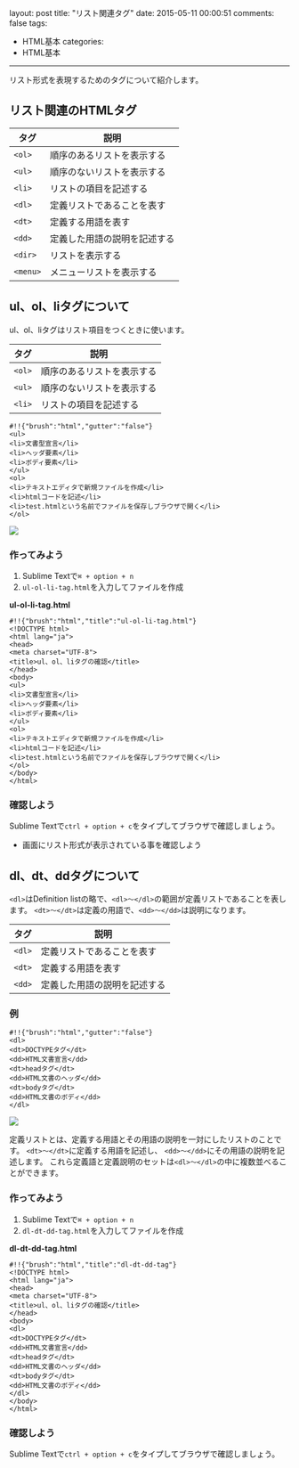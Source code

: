 layout: post
title: "リスト関連タグ"
date: 2015-05-11 00:00:51
comments: false
tags: 
- HTML基本
categories: 
- HTML基本
---
<!-- more -->

リスト形式を表現するためのタグについて紹介します。

## リスト関連のHTMLタグ

|タグ|説明|
|---|---|
|`<ol>`|順序のあるリストを表示する|
|`<ul>`|順序のないリストを表示する|
|`<li>`|リストの項目を記述する|
|`<dl>`|定義リストであることを表す|
|`<dt>`|定義する用語を表す|
|`<dd>`|定義した用語の説明を記述する|
|`<dir>`|リストを表示する|
|`<menu>`|メニューリストを表示する|

## ul、ol、liタグについて

ul、ol、liタグはリスト項目をつくときに使います。

|タグ|説明|
|---|---|
|`<ol>`|順序のあるリストを表示する|
|`<ul>`|順序のないリストを表示する|
|`<li>`|リストの項目を記述する|

    #!!{"brush":"html","gutter":"false"}
    <ul>
    <li>文書型宣言</li>
    <li>ヘッダ要素</li>
    <li>ボディ要素</li>
    </ul>
    <ol>
    <li>テキストエディタで新規ファイルを作成</li>
    <li>htmlコードを記述</li>
    <li>test.htmlという名前でファイルを保存しブラウザで開く</li>
    </ol>

![](https://lh6.googleusercontent.com/-ZrvltfJpnk4/U4hF4aik6pI/AAAAAAAAAzg/-ETpV0J4tjc/s400/%25E3%2582%25B9%25E3%2582%25AF%25E3%2583%25AA%25E3%2583%25BC%25E3%2583%25B3%25E3%2582%25B7%25E3%2583%25A7%25E3%2583%2583%25E3%2583%2588%25202014-05-30%252017.41.48.png)

### 作ってみよう

1. Sublime Textで`⌘ + option + n`
2. `ul-ol-li-tag.html`を入力してファイルを作成

**ul-ol-li-tag.html**

    #!!{"brush":"html","title":"ul-ol-li-tag.html"}
    <!DOCTYPE html>
    <html lang="ja">
    <head>
    <meta charset="UTF-8">
    <title>ul、ol、liタグの確認</title>
    </head>
    <body>
    <ul>
    <li>文書型宣言</li>
    <li>ヘッダ要素</li>
    <li>ボディ要素</li>
    </ul>
    <ol>
    <li>テキストエディタで新規ファイルを作成</li>
    <li>htmlコードを記述</li>
    <li>test.htmlという名前でファイルを保存しブラウザで開く</li>
    </ol>
    </body>
    </html>

### 確認しよう

Sublime Textで`ctrl + option + c`をタイプしてブラウザで確認しましょう。

- 画面にリスト形式が表示されている事を確認しよう

## dl、dt、ddタグについて

`<dl>`はDefinition listの略で、`<dl>～</dl>`の範囲が定義リストであることを表します。 
`<dt>～</dt>`は定義の用語で、`<dd>～</dd>`は説明になります。

|タグ|説明|
|---|---|
|`<dl>`|定義リストであることを表す|
|`<dt>`|定義する用語を表す|
|`<dd>`|定義した用語の説明を記述する|

### 例

    #!!{"brush":"html","gutter":"false"}
    <dl>
    <dt>DOCTYPEタグ</dt>
    <dd>HTML文書宣言</dd>
    <dt>headタグ</dt>
    <dd>HTML文書のヘッダ</dd>
    <dt>bodyタグ</dt>
    <dd>HTML文書のボディ</dd>
    </dl>

![](https://lh5.googleusercontent.com/-8aJYv3ihBJg/VGxer__ElBI/AAAAAAAAFas/ox51csvVig8/w2580-h984-no/html-dl-dt-dd.png)

定義リストとは、定義する用語とその用語の説明を一対にしたリストのことです。 `<dt>～</dt>`に定義する用語を記述し、 `<dd>～</dd>`にその用語の説明を記述します。 これら定義語と定義説明のセットは`<dl>～</dl>`の中に複数並べることができます。

### 作ってみよう

1. Sublime Textで`⌘ + option + n`
2. `dl-dt-dd-tag.html`を入力してファイルを作成

**dl-dt-dd-tag.html**

    #!!{"brush":"html","title":"dl-dt-dd-tag"}
    <!DOCTYPE html>
    <html lang="ja">
    <head>
    <meta charset="UTF-8">
    <title>ul、ol、liタグの確認</title>
    </head>
    <body>
    <dl>
    <dt>DOCTYPEタグ</dt>
    <dd>HTML文書宣言</dd>
    <dt>headタグ</dt>
    <dd>HTML文書のヘッダ</dd>
    <dt>bodyタグ</dt>
    <dd>HTML文書のボディ</dd>
    </dl>
    </body>
    </html>

### 確認しよう

Sublime Textで`ctrl + option + c`をタイプしてブラウザで確認しましょう。
